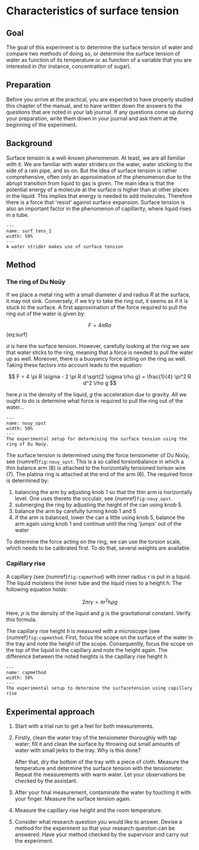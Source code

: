 # Characteristics of surface tension

## Goal
The goal of this experiment is to determine the surface tension of water and compare two methods of doing so, or determine the surface tension of water as function of its temperature or as function of a variable that you are interested in (for instance, concentration of sugar). 

## Preparation
Before you arrive at the practical, you are expected to have properly studied this chapter of the manual, and to have written down the answers to the questions that are noted in your lab journal. If any questions come up during your preparation, write them down in your journal and ask them at the beginning of the experiment. 

## Background
Surface tension is a well-known phenomenon. At least, we are all familiar with it. We are familiar with water striders on the water, water sticking to the side of a rain pipe, and so on. But the idea of surface tension is rather comprehensive, often only an approximation of the phenomenon due to the abrupt transition from liquid to gas is given. The main idea is that the potential energy of a molecule at the surface is higher than at other places in the liquid. This implies that energy is needed to add molecules. Therefore there is a force that 'resist' against surface expansion. Surface tension is also an important factor in the phenomenon of capillarity, where liquid rises in a tube. 

```{figure} /figures/surfacetension/schaatsrijder.jpg
---
name: surf_tens_1
width: 50%
---
A water strider makes use of surface tension
```

## Method
### The ring of Du Noüy
If we place a metal ring with a small diameter $d$ and radius $R$ at the surface, it may not sink. Conversely, if we try to take the ring out, it seems as if it is stuck to the surface. A first approximation of the force required to pull the ring out of the water is given by:

$$ F = 4 \pi R \sigma $$ (eq:surf)

$\sigma$ is here the surface tension. However, carefully looking at the ring we see that water sticks to the ring, meaning that a force is needed to pull the water up as well. Moreover, there is a buoyancy force acting on the ring as well. Taking these factors into account leads to the equation:

$$
F = 4 \pi R \sigma - 2 \pi R d \sqrt{2 \sigma \rho g} + \frac{1}{4} \pi^2 R d^2 \rho g
$$

here $\rho$ is the density of the liquid, $g$ the acceleration due to gravity. All we ought to do is determine what force is required to pull the ring out of the water...

```{figure} /figures/Surfacetension/opstelling_nouy.jpg
---
name: nouy_opst
width: 50%
---
The experimental setup for determining the surface tension using the ring of Du Noüy.
```

The surface tension is determined using the force tensiometer of Du Noüy, see {numref}`fig:nouy_opst`. This is a so called torsionbalance in which a thin balance arm (8) is attached to the horizontally tensioned torison wire (7). The platina ring is attached at the end of the arm (6). The required force is determined by:
1. balancing the arm by adjusting knob 1 so that the thin arm is horizontally level. One uses thereto the occulair, see {numref}`fig:nouy_opst`. 
1. submerging the ring by adjusting the height of the can using knob 5. 
1. balance the arm by carefully turning knob 1 and 5
1. if the arm is balanced, lower the can a little using knob 5, balance the arm again using knob 1 and continue until the ring 'jumps' out of the water

To determine the force acting on the ring, we can use the torsion scale, which needs to be calibrated first. To do that, several weights are available. 

### Capillary rise

A capillary (see {numref}`fig:capmethod`) with inner radius $r$ is put in a liquid. The liquid moistens the inner tube and the liquid rises to a height $h$. The following equation holds:

$$
2\pi r \gamma = \pi r^2 h \rho g
$$

Here, $\rho$ is the density of the liquid and $g$ is the gravitational constant. Verify this formula.

The capillary rise height $h$ is measured with a microscope (see {numref}`fig:capmethod`. First, focus the scope on the surface of the water in the tray and note the height of the scope. Consequently, focus the scope on the top of the liquid in the capillary and note the height again. The difference between the noted heights is the capillary rise height $h$.

```{figure} /figures/Surfacetension/cappilairmethod.jpg
---
name: capmethod
width: 50%
---
The experimental setup to determine the surfacetension using capillary rise
```
## Experimental approach

1. Start with a trial run to get a feel for both measurements.

1. Firstly, clean the water tray of the tensiometer thoroughly with tap water; fill it and clean the surface by throwing out small amounts of water with small jerks to the tray. Why is this done?

    After that, dry the bottom of the tray with a piece of cloth. Measure the temperature and determine the surface tension with the tensiometer. Repeat the measurements with warm water. Let your observations be checked by the assistant.

1. After your final measurement, contaminate the water by touching it with your finger. Measure the surface tension again.

1. Measure the capillary rise height and the room temperature.

1. Consider what research question you would like to answer. Devise a method for the experiment so that your research question can be answered. Have your method checked by the supervisor and carry out the experiment.

